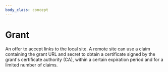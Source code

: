 ```yaml
---
body_class: concept
---
```


# Grant

<section>

An offer to accept links to the local site.  A remote site
can use a claim containing the grant URL and secret to
obtain a certificate signed by the grant's certificate
authority (CA), within a certain expiration period and for a
limited number of claims.

</section>

